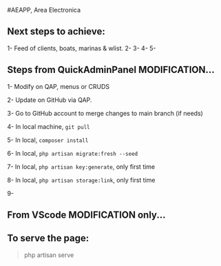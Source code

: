 #AEAPP, Area Electronica

## Next steps to achieve:

1- Feed of clients, boats, marinas & wlist.
2-
3-
4-
5-

## Steps from QuickAdminPanel MODIFICATION...

1- Modify on QAP, menus or CRUDS

2- Update on GitHub via QAP.

3- Go to GitHub account to merge changes to main branch (if needs)

4- In local machine, `git pull`

5- In local, `composer install`

6- In local, `php artisan migrate:fresh --seed`

7- In local, `php artisan key:generate`, only first time

8- In local, `php artisan storage:link`, only first time

9- 

## From VScode MODIFICATION only...

## To serve the page:
> php artisan serve